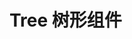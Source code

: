 # Tree 树形组件

<script setup>
    import demo1 from "./demo1.vue"
       import preview from "@/components/preview/preview.vue"
</script>

<demo1 />
<preview compname="q-tree" demoname="demo1" />
